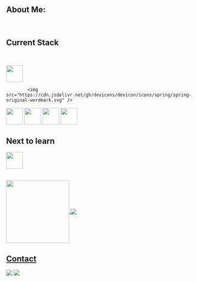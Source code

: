 ## About Me: 
</br>

 ## Current Stack
<div style="display: inline_block"><br>
 <p>
  <img src="https://cdn.jsdelivr.net/gh/devicons/devicon/icons/java/java-original.svg" width="45" height="45"/> 
  
            <img src="https://cdn.jsdelivr.net/gh/devicons/devicon/icons/spring/spring-original-wordmark.svg" />
          
  <img src="https://cdn.jsdelivr.net/gh/devicons/devicon/icons/spring/spring-plain.svg" width="45" height="45"  />  
  <img src="https://cdn.jsdelivr.net/gh/devicons/devicon/icons/mysql/mysql-original.svg" width="45" height="45" />
  <img src="https://cdn.jsdelivr.net/gh/devicons/devicon/icons/javascript/javascript-original.svg" width="45" height="45"/>
  <img src="https://cdn.jsdelivr.net/gh/devicons/devicon/icons/vscode/vscode-original-wordmark.svg" width="45" height="45"  />   
           
  ## Next to learn
            
<img src="https://cdn.jsdelivr.net/gh/devicons/devicon/icons/react/react-original.svg" width="45" height="45" />         
                        
 </p>  
</div>
  
</br>

 <div>
  <a href="https://github.com/Niall-J-Murray">
   <img align="center" height="170" src="https://github-readme-stats.vercel.app/api/top-langs/?username=Niall-J-Murray&layout=compact&langs_count=16&theme=dracula"/>
  <img align="center" src="https://github-readme-stats.vercel.app/api?username=Niall-J-Murray&show_icons=true&theme=dracula&include_all_commits=true&count_private=true&hide=issues"/>
</div>
 


## Contact 
<div> 
  <a href="https://www.linkedin.com/in/niall-j-murray/" target="_blank"><img src="https://img.shields.io/badge/-LinkedIn-%230077B5?style=for-the-badge&logo=linkedin&logoColor=white" target="_blank"></a> 
  <a href = "mailto: niall_murray@outlook.com"><img src="https://img.shields.io/badge/-Gmail-%23333?style=for-the-badge&logo=gmail&logoColor=white" target="_blank"></a>
 </br>
</br>
 
</div>
